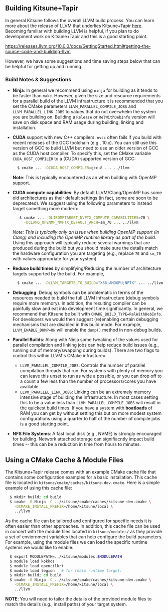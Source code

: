 
## Building Kitsune+Tapir

In general Kitsune follows the overall LLVM build process.  You can learn more about the release of LLVM that underlies Kitsune+Tapir [here](https://releases.llvm.org/10.0.0/docs/index.html).  Becoming familiar with building LLVM is helpful, if you plan to do development work on Kitsune+Tapir and this is a good starting point. 

   https://releases.llvm.org/10.0.0/docs/GettingStarted.html#getting-the-source-code-and-building-llvm

However, we have some suggestions and time saving steps below that can be helpful for getting up and running.

### Build Notes & Suggestions  

* __Ninja__: In general we recommend using ``ninja`` for building as it tends to be faster than ``make``. However, given the size and resource requirements for a  parallel build of the LLVM infrastructure it is recommended that you set the   CMake parameters ``LLVM_PARALLEL_COMPILE_JOBS`` and ``LLVM_PARALLEL_LINK_JOBS`` to values that do not overwhelm the system you are building on.  Building a ``Release`` or ``RelWithDebInfo`` version will save on disk space and RAM usage during building, linking and installation.  

* __CUDA__ support with new C++ compilers.  ``nvcc`` often fails if you build with recent releases of the GCC toolchain (e.g., 10.x).  You can still use this version of GCC to build LLVM but need to use an older version of GCC as the CUDA host compiler. To specify this, set the CMake variable ``CUDA_HOST_COMPILER`` to a (CUDA) supported version of GCC:

    ```bash
      $ cmake ... -DCUDA_HOST_COMPILER=gcc-8 ... ../llvm
    ```

  **Note**: This is typically encountered as an when building with OpenMP support. 

* __CUDA compute capabilities__: By default LLVM/Clang/OpenMP has some old
  architectures as their default settings (in fact, some are soon to be
  deprecated). We suggest using the following parameters to instead target 
  something more modern:

    ```bash
       $ cmake ... -DLIBOMPTARGET_NVPTX_COMPUTE_CAPABILITIES=70 \
         -DCLANG_OPENMP_NVPTX_DEFAULT_ARCH=sm_70 ... ../llvm
    ```

  *Note: This is typically only an issue when building OpenMP support (in Clang)
  and including the OpenMP runtime library as part of the build.* Using this
  approach will typically reduce several warnings that are produced during the
  build but you should make sure the details match the hardware configuration
  you are targeting (e.g., replace ``70`` and ``sm_70`` with values appropriate for
  your system).

* __Reduce build times__ by simplifying/Reducing the number of architecture 
  targets supported by the build. For example,

     ```bash
       $ cmake ... -DLLVM_TARGETS_TO_BUILD="X86;AMDGPU;NPTX" ... ../llvm
     ``` 

* __Debugging__: Debug symbols can be problematic in terms of the resources
  needed to build the full LLVM infrastructure (debug symbols require more
  memory). In addition, the resulting compiler can be painfully slow and eat
  into development time significantly.  In general, we recommend that Kitsune
  be built with ``CMAKE_BUILD_TYPE=RelWithDebInfo``.  For developers we would
  then suggest (re)enabling certain debugging mechanisms that are disabled in this
  build mode.  For example, ``LLVM_ENABLE_DUMP=ON`` will enable the ``dump()``
  method in non-debug builds.

* __Parallel Builds__: Along with Ninja some tweaking of the values used for parallel compilation and linking jobs can help reduce build issues (e.g., running out of memory/swapping during builds).  There are two flags to control this within LLVM's CMake infrastureu: 

  * ``LLVM_PARALLEL_COMPILE_JOBS``: Controls the number of parallel compilation threads that run.  For systems with plenty of memory you can leave this unset to run as wide a possible, or you can drop off to a count a few less than the number of processors/cores you have available. 
  * ``LLVM_PARALLEL_LINK_JOBS``: Linking can be an extremely memory intensive stage of building the infrastructure.  In most cases setting this to be a value less than ``LLVM_PARALLEL_COMPILE_JOBS`` will result in the quickest build times.  If you have a system with **boatloads** of RAM you can get by without setting this but on more modest system configurations using a quarter to half of the number of compile jobs is a good starting point. 

* __NFS File Systems__: A fast local disk (e.g., NVME) is strongly encouraged for building.  Network attached storage can signifiacntly impact build times -- this can be a reduction in time from hours to minutes.  

## Using a CMake Cache & Module Files

The Kitsune+Tapir release comes with an example CMake cache file that contains 
some configuration examples for a basic installation.  This cache file is located 
in ``kitsune/cmake/caches/kitsune-dev.cmake``.   Here is a simple example of using 
this cache file: 

  ```bash
    $ mkdir build; cd build 
    $ cmake -G Ninja -C ../kitsune/cmake/caches/kitsune-dev.cmake \
      -DCMAKE_INSTALL_PREFIX=/home/kitsune/local \
      ../llvm 
  ``` 
As the cache file can be tailored and configured for specific needs it is often 
easier than other approaches.  In addition, this cache file can be used in 
concert with the module files located in ``kitsune/modules/`` as they provide a 
set of enviornment variables that can help configure the build parameters.  For
example, using the module files we can load the specific runtime systems we 
would like to enable: 

  ```bash
    $ export MODULEPATH=../kitsune/modules:$MODULEPATH 
    $ module load kokkos 
    $ module load opencilkrt 
    $ module load legion   # for realm runtime target.
    $ mkdir build; cd build 
    $ cmake -G Ninja -C ../kitsune/cmake/caches/kitsune-dev.cmake \
      -DCMAKE_INSTALL_PREFIX=/home/kitsune/local \
      ../llvm 
  ``` 

**NOTE**: You will need to tailor the details of the provided module files to match the details (e.g., install paths) of your target system. 





